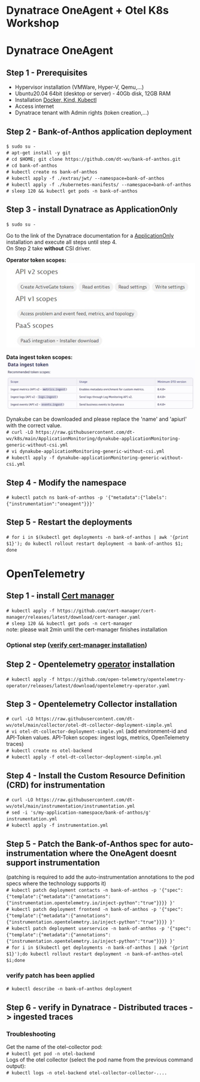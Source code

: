 # Dynatrace OneAgent + Otel K8s Workshop

# Dynatrace OneAgent

## Step 1 - Prerequisites
- Hypervisor installation (VMWare, Hyper-V, Qemu,...)
- Ubuntu20.04 64bit (desktop or server) - 40Gb disk, 12GB RAM
- Installation [Docker, Kind, Kubectl](https://github.com/dt-wv/k8s/tree/main/workshop/README.md)
- Access internet  
- Dynatrace tenant with Admin rights (token creation,...)

## Step 2 - Bank-of-Anthos application deployment
`$ sudo su -`  
`# apt-get install -y git`  
`# cd $HOME; git clone https://github.com/dt-wv/bank-of-anthos.git`  
`# cd bank-of-anthos`  
`# kubectl create ns bank-of-anthos`  
`# kubectl apply -f ./extras/jwt/ --namespace=bank-of-anthos`  
`# kubectl apply -f ./kubernetes-manifests/ --namespace=bank-of-anthos`  
`# sleep 120 && kubectl get pods -n bank-of-anthos`  

## Step 3 - install Dynatrace as ApplicationOnly
`$ sudo su -`

Go to the link of the Dynatrace documentation for a [ApplicationOnly](https://docs.dynatrace.com/docs/setup-and-configuration/setup-on-k8s/installation/app-observability-automated#manifest) installation and execute all steps until step 4.  
On Step 2 take <b>without</b> CSI driver.  

<b>Operator token scopes:</b>  
![](img/operator_k8s_token_scopes.jpg)  

<b>Data ingest token scopes:</b>  
![](img/scopes_data_token.jpg)  

Dynakube can be downloaded and please replace the 'name' and 'apiurl' with the correct value.  
`# curl -LO https://raw.githubusercontent.com/dt-wv/k8s/main/ApplicationMonitoring/dynakube-applicationMonitoring-generic-without-csi.yml`  
`# vi dynakube-applicationMonitoring-generic-without-csi.yml`  
`# kubectl apply -f dynakube-applicationMonitoring-generic-without-csi.yml`

## Step 4 - Modify the namespace  
`# kubectl patch ns bank-of-anthos -p '{"metadata":{"labels":{"instrumentation":"oneagent"}}}'`

## Step 5 - Restart the deployments
`# for i in $(kubectl get deployments -n bank-of-anthos | awk '{print $1}'); do kubectl rollout restart deployment -n bank-of-anthos $1; done`

# OpenTelemetry

## Step 1 - install [Cert manager](https://cert-manager.io/docs/installation/kubectl/)
`# kubectl apply -f https://github.com/cert-manager/cert-manager/releases/latest/download/cert-manager.yaml`  
`# sleep 120 && kubectl get pods -n cert-manager`  
note: please wait 2min until the cert-manager finishes installation

### Optional step ([verify cert-manager installation](https://cert-manager.io/docs/installation/verify/ ))
  

## Step 2 - Opentelemetry [operator](https://github.com/open-telemetry/opentelemetry-operator) installation
`# kubectl apply -f https://github.com/open-telemetry/opentelemetry-operator/releases/latest/download/opentelemetry-operator.yaml`  

## Step 3 - Opentelemetry Collector installation
`# curl -LO https://raw.githubusercontent.com/dt-wv/otel/main/collector/otel-dt-collector-deployment-simple.yml`  
`# vi otel-dt-collector-deployment-simple.yml` (add environment-id and API-Token values. API-Token scopes: ingest logs, metrics, OpenTelemetry traces)  
`# kubectl create ns otel-backend`  
`# kubectl apply -f otel-dt-collector-deployment-simple.yml`  

## Step 4 - Install the Custom Resource Definition (CRD) for instrumentation
`# curl -LO https://raw.githubusercontent.com/dt-wv/otel/main/instrumentation/instrumentation.yml`  
`# sed -i 's/my-application-namespace/bank-of-anthos/g' instrumentation.yml`  
`# kubectl apply -f instrumentation.yml`  

## Step 5 - Patch the Bank-of-Anthos spec for auto-instrumentation where the OneAgent doesnt support instrumentation   
(patching is required to add the auto-instrumentation annotations to the pod specs where the technology supports it)   
`# kubectl patch deployment contacts -n bank-of-anthos -p '{"spec": {"template":{"metadata":{"annotations":{"instrumentation.opentelemetry.io/inject-python":"true"}}}} }'`  
`# kubectl patch deployment frontend -n bank-of-anthos -p '{"spec": {"template":{"metadata":{"annotations":{"instrumentation.opentelemetry.io/inject-python":"true"}}}} }'`   
`# kubectl patch deployment userservice -n bank-of-anthos -p '{"spec": {"template":{"metadata":{"annotations":{"instrumentation.opentelemetry.io/inject-python":"true"}}}} }'`  
`# for i in $(kubectl get deployments -n bank-of-anthos | awk '{print $1}');do kubectl rollout restart deployment -n bank-of-anthos-otel $i;done`  
### verify patch has been applied
`# kubectl describe -n bank-of-anthos deployment`  

## Step 6 - verify in Dynatrace - Distributed traces -> ingested traces
### Troubleshooting
Get the name of the otel-collector pod:  
`# kubectl get pod -n otel-backend`  
Logs of the otel collector (select the pod name from the previous command output):  
`# kubectl logs -n otel-backend otel-collector-collector-....`  
